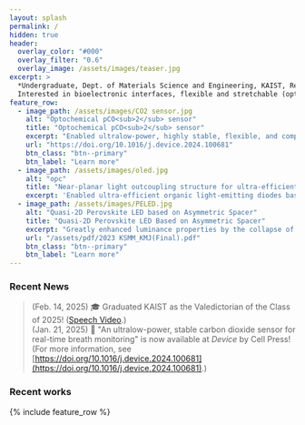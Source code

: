 ```yaml
---
layout: splash
permalink: /
hidden: true
header:
  overlay_color: "#000"
  overlay_filter: "0.6"
  overlay_image: /assets/images/teaser.jpg
excerpt: >
  *Undergraduate, Dept. of Materials Science and Engineering, KAIST, Republic of Korea.*<br />
  Interested in bioelectronic interfaces, flexible and stretchable (opto)electronics, and their biomedical applications
feature_row:
  - image_path: /assets/images/CO2 sensor.jpg
    alt: "Optochemical pCO<sub>2</sub> sensor"
    title: "Optochemical pCO<sub>2</sub> sensor"
    excerpt: "Enabled ultralow-power, highly stable, flexible, and compact pCO<sub>2</sub> sensor"
    url: "https://doi.org/10.1016/j.device.2024.100681"
    btn_class: "btn--primary"
    btn_label: "Learn more"
  - image_path: /assets/images/oled.jpg
    alt: "opc"
    title: "Near-planar light outcoupling structure for ultra-efficient organic light-emitting diodes"
    excerpt: 'Enabled ultra-efficient organic light-emitting diodes based on eclectic optical optimization. Presented at 2024 Optics and Photonics Congress (Jul. 2024). Awarded the Best Paper Award.'
  - image_path: /assets/images/PELED.jpg
    alt: "Quasi-2D Perovskite LED based on Asymmetric Spacer"
    title: "Quasi-2D Perovskite LED Based on Asymmetric Spacer"
    excerpt: "Greatly enhanced luminance properties by the collapse of electric potential asymmetry of the spacer molecule of quasi-2D perovskites. Presented at 2023 Fall Meeting of the Korea Institute of Metals and Materials (Nov. 2023). Awarded the Best Poster Presentation Award."
    url: "/assets/pdf/2023 KSMM_KMJ(Final).pdf"
    btn_class: "btn--primary"
    btn_label: "Learn more"
---
```


<!--
feature_row0:
  - image_path: /assets/images/biography/pedot.jpg
    alt: "PEDOT:PSS"
    title: "Hot-casted PEDOT:PSS Film"
    excerpt: "Enhanced electrical, optical, and morphological properties of PEDOT:PSS thin film via application of hot-casting"
    url: "https://siyss20.ungaforskare.se/MinJae.kim_report.pdf"
    btn_class: "btn--primary"
    btn_label: "Learn more"
-->
<!--
- image_path: /assets/images/biography/mandellate.PNG
  alt: "Chiroptical Magnetite Nanoparticle"
  title: "Chiroptical Magnetite Nanoparticle"
  excerpt: "Synthesis of Chiral Magnetite Nanoparticle"
  url: "/assets/pdf/magnetite.pdf"
  btn_class: "btn--primary"
  btn_label: "Learn more"
- image_path: /assets/images/biography/pedotpet.jpg
  alt: "pedotpet"
  title: "Flexible PEDOT:PSS/AgNW Thin Film"
  excerpt: "PEDOT:PSS/AgNW/PET Thin Film for Flexible Optoelectronics Applications"
  url: "/assets/pdf/irp.pdf"
  btn_class: "btn--primary"
  btn_label: "Learn more"     
-->

### Recent News

> (Feb. 14, 2025) 🎓 Graduated KAIST as the Valedictorian of the Class of 2025! ([Speech Video](https://mj3259.github.io/Commencement/).)  
> (Jan. 21, 2025) 📝 "An ultralow-power, stable carbon dioxide sensor for real-time breath monitoring" is now available at *Device* by Cell Press! (For more information, see [https://doi.org/10.1016/j.device.2024.100681](https://doi.org/10.1016/j.device.2024.100681).)



### Recent works
{% include feature_row %}
<!--
{% include feature_row id="feature_row0" type="left" %}
-->
